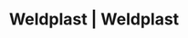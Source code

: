 ---
Link: "file:/Users/vinayakpatel/Downloads/www.weldplast.cz/eshop_products_compare/add/eshop-products-variant89"
product_name: "null"
product_id: "null"
title: "Weldplast | Weldplast"
product_desc: ""
product_specs: ""
product_downloads: ""
href: ""
accessories: ""
similar_products: ""
---
